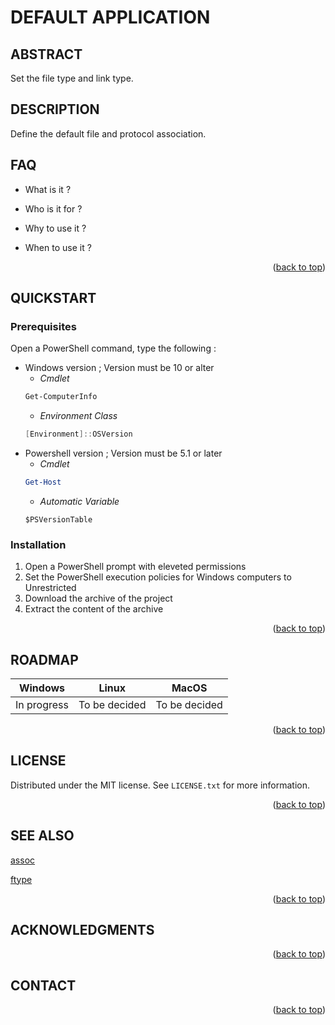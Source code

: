 <!-- Back to top link -->
<a name="readme-top"></a>

<!-- NAME -->
# **DEFAULT APPLICATION**

<!-- ABSTRACT -->
## ABSTRACT 
Set the file type and link type.

<!-- ABOUT THE PROJECT -->
## DESCRIPTION

Define the default file and protocol association.

<!--FAQ -->
## FAQ
* What is it ?
     
    
* Who is it for ?
 
    
 * Why to use it ? 
     
    
 * When to use it ?
    
 <p align="right">(<a href="#readme-top">back to top</a>)</p>
 
<!-- Getting Started -->
## QUICKSTART

### Prerequisites
Open a PowerShell command, type the following :

* Windows version ; Version must be 10 or alter
    * _Cmdlet_
    ```powershell
    Get-ComputerInfo
    ```
    * _Environment Class_
    ```powershell
    [Environment]::OSVersion
    ```
* Powershell version ; Version must be 5.1 or later
    * _Cmdlet_
    ```powershell
    Get-Host
    ```
    * _Automatic Variable_
    ```powershll
    $PSVersionTable
    ```
### Installation

1. Open a PowerShell prompt with eleveted permissions
2. Set the PowerShell execution policies for Windows computers to Unrestricted
3. Download the archive of the project
4. Extract the content of the archive


 <p align="right">(<a href="#readme-top">back to top</a>)</p>

<!-- ROADMAP -->
## ROADMAP

| Windows | Linux | MacOS|
| :----: | :---: | :--: |
| In progress | To be decided | To be decided |

 
   

<p align="right">(<a href="#readme-top">back to top</a>)</p>


<!-- LICENSE -->
## LICENSE

Distributed under the MIT license. See `LICENSE.txt` for more information.

<p align="right">(<a href="#readme-top">back to top</a>)</p>

<!-- ACKNOWLEDGMENTS -->
## SEE ALSO
[assoc](https://learn.microsoft.com/en-us/windows-server/administration/windows-commands/assoc)
 
[ftype](https://learn.microsoft.com/en-us/windows-server/administration/windows-commands/ftype?source=recommendations) 

<p align="right">(<a href="#readme-top">back to top</a>)</p>

<!-- ACKNOWLEDGMENTS -->
## ACKNOWLEDGMENTS
 

<p align="right">(<a href="#readme-top">back to top</a>)</p>

<!-- CONTACT -->
## CONTACT

 
<p align="right">(<a href="#readme-top">back to top</a>)</p>
